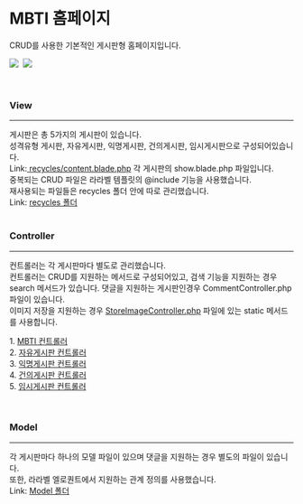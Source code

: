 <h1>MBTI 홈페이지</h1>
CRUD를 사용한 기본적인 게시판형 홈페이지입니다.
<p>
<img src="https://img.shields.io/badge/php-3766AB?style=flat-square&logo=php&logoColor=white"/>&nbsp
<img src="https://img.shields.io/badge/laravel-850000?style=flat-square&logo=laravel&logoColor=black"/>&nbsp
</p>
<br>
<h3>View</h3>
<hr/>
<div>
    게시판은 총 5가지의 게시판이 있습니다.<br>
    성격유형 게시판, 자유게시판, 익명게시판, 건의게시판, 임시게시판으로 구성되어있습니다.<br>
    Link:<a href="https://github.com/sungjun-ever/Mbti/tree/master/resources/views/recycles/content.blade.\t
php"> recycles/content.blade.php</a> 각 게시판의 show.blade.php 파일입니다.
    <div>
    중복되는 CRUD 파일은 라라벨 템플릿의 @include 기능을 사용했습니다.<br>
    재사용되는 파일들은 recycles 폴더 안에 따로 관리했습니다.<br>
    Link: <a href="https://github.com/sungjun-ever/Mbti/tree/master/resources/views/recycles">recycles 폴더</a>
</div>
</div>
<br>
<h3>Controller</h3>
<hr/>
<div>
컨트롤러는 각 게시판마다 별도로 관리했습니다.<br>
컨트롤러는 CRUD를 지원하는 메서드로 구성되어있고, 검색 기능을 지원하는 경우 search 메서드가 있습니다.
댓글을 지원하는 게시판인경우 CommentController.php 파일이 있습니다.<br>
이미지 저장을 지원하는 경우 <a href="https://github.com/sungjun-ever/Mbti/blob/master/app/Http/Controllers/StoreImageController.php">StoreImageController.php</a> 파일에 있는 static 메서드를 사용합니다.
<p>
    1. <a href="https://github.com/sungjun-ever/Mbti/blob/master/app/Http/Controllers/Mbti">MBTI 컨트롤러</a><br>
    2. <a href="https://github.com/sungjun-ever/Mbti/tree/master/app/Http/Controllers/Free">자유게시판 컨트롤러</a><br>
    3. <a href="https://github.com/sungjun-ever/Mbti/tree/master/app/Http/Controllers/Anonymous">익명게시판 컨트롤러</a><br>
    4. <a href="https://github.com/sungjun-ever/Mbti/tree/master/app/Http/Controllers/Suggest">건의게시판 컨트롤러</a><br>
    5. <a href="https://github.com/sungjun-ever/Mbti/blob/master/app/Http/Controllers/TempController.php">임시게시판 컨트롤러</a><br>
</p>
</div>
<br>
<h3>Model</h3>
<hr/>
<div>
각 게시판마다 하나의 모델 파일이 있으며 댓글을 지원하는 경우 별도의 파일이 있습니다.<br>
또한, 라라벨 엘로퀀트에서 지원하는 관계 정의를 사용했습니다.<br>
Link: <a href="https://github.com/sungjun-ever/Mbti/tree/master/app/Models">Model 폴더</a>
</div>
